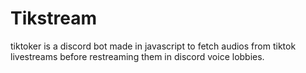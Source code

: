 # Tikstream
tiktoker is a discord bot made in javascript to fetch audios from tiktok livestreams before restreaming them in discord voice lobbies.
